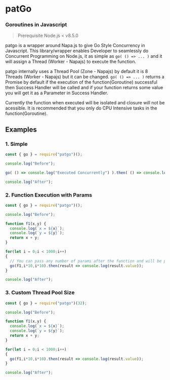 # patGo
### Goroutines in Javascript
> Prerequisite Node.js < v8.5.0

patgo is a wrapper around Napa.js to give Go Style Concurrency in Javascript.
This library/wrapper enables Developer to seamlessly do Concurrent Programming on Node.js,
it as simple as `go( () => ... )` and it will assign a Thread (Worker - Napajs) to execute the function.

patgo internally uses a Thread Pool (Zone - Napajs) by default it is 8 Threads (Worker - Napajs) but it can be changed.
`go( () => ... )` returns a Promise by default if the execution of the function(Goroutine) successful then Success Handler will be called and if your function returns some value you will get it as a Parameter in Success Handler.

Currently the function when executed will be isolated and closure will not be acessible.
It is recommended that you only do CPU Intensive tasks in the function(Goroutine).

## Examples
### 1. Simple
```javascript
const { go } = require("patgo")();

console.log("Before");

go( () => console.log("Executed Concurrently") ).then( () => console.log("Execution Complete") );

console.log("After");
```

### 2. Function Execution with Params
```javascript
const { go } = require("patgo")();

console.log("Before");

function f1(x,y) {
  console.log(`x = ${x}`);
  console.log(`y = ${y}`);
  return x + y;
}

for(let i = 0;i < 1000;i++)
{
  // You can pass any number of params after the function and will be passed to the function when executed
  go(f1,i*10,i*10).then(result => console.log(result.value));
}

console.log("After");
```

### 3. Custom Thread Pool Size
```javascript
const { go } = require("patgo")(32);

console.log("Before");

function f1(x,y) {
  console.log(`x = ${x}`);
  console.log(`y = ${y}`);
  return x + y;
}

for(let i = 0;i < 1000;i++)
{
  go(f1,i*10,i*10).then(result => console.log(result.value));
}

console.log("After");
```
